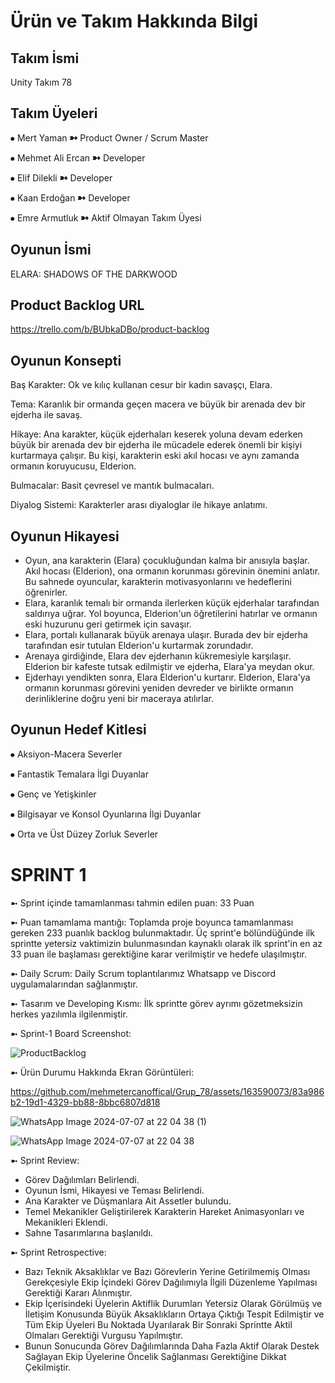 # Ürün ve Takım Hakkında Bilgi

## Takım İsmi
Unity Takım 78

## Takım Üyeleri
⦁ Mert Yaman ➼ Product Owner / Scrum Master 

⦁ Mehmet Ali Ercan ➼ Developer 

⦁ Elif Dilekli ➼ Developer 

⦁ Kaan Erdoğan ➼ Developer 

⦁ Emre Armutluk ➼ Aktif Olmayan Takım Üyesi


## Oyunun İsmi

ELARA: SHADOWS OF THE DARKWOOD


## Product Backlog URL

https://trello.com/b/BUbkaDBo/product-backlog

## Oyunun Konsepti

Baş Karakter: Ok ve kılıç kullanan cesur bir kadın savaşçı, Elara.

Tema: Karanlık bir ormanda geçen macera ve büyük bir arenada dev bir ejderha ile savaş.

Hikaye: Ana karakter, küçük ejderhaları keserek yoluna devam ederken büyük bir arenada dev bir ejderha ile mücadele ederek önemli bir kişiyi kurtarmaya çalışır. Bu kişi, karakterin eski akıl hocası ve aynı zamanda ormanın koruyucusu, Elderion.

Bulmacalar: Basit çevresel ve mantık bulmacaları.

Diyalog Sistemi: Karakterler arası diyaloglar ile hikaye anlatımı.

## Oyunun Hikayesi

*  Oyun, ana karakterin (Elara) çocukluğundan kalma bir anısıyla başlar. Akıl hocası (Elderion), ona ormanın korunması görevinin önemini anlatır. Bu sahnede oyuncular, karakterin 
   motivasyonlarını ve hedeflerini öğrenirler.
*  Elara, karanlık temalı bir ormanda ilerlerken küçük ejderhalar tarafından saldırıya uğrar. Yol boyunca, Elderion'un öğretilerini hatırlar ve ormanın eski huzurunu geri getirmek için 
   savaşır.
*  Elara, portalı kullanarak büyük arenaya ulaşır. Burada dev bir ejderha tarafından esir tutulan Elderion'u kurtarmak zorundadır.
*  Arenaya girdiğinde, Elara dev ejderhanın kükremesiyle karşılaşır. Elderion bir kafeste tutsak edilmiştir ve ejderha, Elara'ya meydan okur.
*  Ejderhayı yendikten sonra, Elara Elderion'u kurtarır. Elderion, Elara'ya ormanın korunması görevini yeniden devreder ve birlikte ormanın derinliklerine doğru yeni bir maceraya atılırlar.

## Oyunun Hedef Kitlesi

⦁ Aksiyon-Macera Severler

⦁ Fantastik Temalara İlgi Duyanlar

⦁ Genç ve Yetişkinler

⦁ Bilgisayar ve Konsol Oyunlarına İlgi Duyanlar

⦁ Orta ve Üst Düzey Zorluk Severler


# SPRINT 1 

➼ Sprint içinde tamamlanması tahmin edilen puan: 33 Puan

➼ Puan tamamlama mantığı: Toplamda proje boyunca tamamlanması gereken 233 puanlık backlog bulunmaktadır. Üç sprint'e bölündüğünde ilk sprintte yetersiz vaktimizin bulunmasından kaynaklı olarak ilk sprint'in en az 33 puan ile başlaması gerektiğine karar verilmiştir ve hedefe ulaşılmıştır.

➼ Daily Scrum: Daily Scrum toplantılarımız Whatsapp ve Discord uygulamalarından sağlanmıştır.

➼ Tasarım ve Developing Kısmı: İlk sprintte görev ayrımı gözetmeksizin herkes yazılımla ilgilenmiştir.

➼ Sprint-1 Board Screenshot:

![ProductBacklog](https://github.com/mehmetercanoffical/Grup_78/assets/163590073/b4317dc5-20cb-4b67-8325-753d7ffcf44f)

➼ Ürün Durumu Hakkında Ekran Görüntüleri: 

https://github.com/mehmetercanoffical/Grup_78/assets/163590073/83a986b2-19d1-4329-bb88-8bbc6807d818

![WhatsApp Image 2024-07-07 at 22 04 38 (1)](https://github.com/mehmetercanoffical/Grup_78/assets/163590073/cd87112f-b449-4106-89f0-6f69239ca63f)

![WhatsApp Image 2024-07-07 at 22 04 38](https://github.com/mehmetercanoffical/Grup_78/assets/163590073/378a816f-cfb3-4cc7-b41a-13f4e8f27685)

➼ Sprint Review:

   * Görev Dağılımları Belirlendi.
   * Oyunun İsmi, Hikayesi ve Teması Belirlendi.
   * Ana Karakter ve Düşmanlara Ait Assetler bulundu.
   * Temel Mekanikler Geliştirilerek Karakterin Hareket Animasyonları ve Mekanikleri Eklendi.
   * Sahne Tasarımlarına başlanıldı.

➼ Sprint Retrospective:
   * Bazı Teknik Aksaklıklar ve Bazı Görevlerin Yerine Getirilmemiş Olması Gerekçesiyle Ekip İçindeki Görev Dağılımıyla İlgili Düzenleme Yapılması Gerektiği Kararı Alınmıştır.
   * Ekip İçerisindeki Üyelerin Aktiflik Durumları Yetersiz Olarak Görülmüş ve İletişim Konusunda Büyük Aksaklıkların Ortaya Çıktığı Tespit Edilmiştir ve Tüm Ekip Üyeleri Bu Noktada 
     Uyarılarak Bir Sonraki Sprintte Aktil Olmaları Gerektiği Vurgusu Yapılmıştır.
   * Bunun Sonucunda Görev Dağılımlarında Daha Fazla Aktif Olarak Destek Sağlayan Ekip Üyelerine Öncelik Sağlanması Gerektiğine Dikkat Çekilmiştir.

























